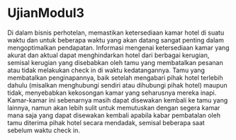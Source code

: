 # UjianModul3
Di dalam bisnis perhotelan, memastikan ketersediaan kamar hotel di suatu waktu dan untuk beberapa waktu
yang akan datang sangat penting dalam mengoptimalkan pendapatan. Informasi mengenai ketersediaan
kamar yang akurat dan aktual dapat menghindarkan hotel dari berbagai kerugian, semisal kerugian yang
disebabkan oleh tamu yang membatalkan pesanan atau tidak melakukan check in di waktu kedatangannya.
Tamu yang membatalkan penginapannya, baik setelah mengabari pihak hotel terlebih dahulu (misalkan
menghubungi sendiri atau dihubungi pihak hotel) maupun tidak, menyebabkan kekosongan kamar yang
seharusnya mereka inapi. Kamar-kamar ini sebenarnya masih dapat disewakan kembali ke tamu yang lainnya,
namun akan lebih sulit untuk memutuskan dengan segera kamar mana saja yang dapat disewakan kembali
apabila kabar pembatalan oleh tamu diterima pihak hotel secara mendadak, semisal beberapa saat sebelum
waktu check in.
